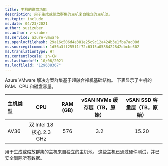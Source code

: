 ```yaml
---
title: 主机的磁盘功能
description: 用于生成或缩放群集的主机来自独立的主机池。
ms.topic: include
ms.date: 04/23/2021
author: suzizuber
ms.author: v-szuber
ms.service: azure-vmware
ms.openlocfilehash: 29a16c506d4e381e25c9c12a424b3e1fba7ad08d
ms.sourcegitcommit: 1d56a3ff255f1f72c6315a0588422842dbcbe502
ms.translationtype: HT
ms.contentlocale: zh-CN
ms.lasthandoff: 10/06/2021
ms.locfileid: "129638367"
---
```

<!-- Used in plan-private-cloud-deployment.md and concepts-private-cloud-clusters.md -->


Azure VMware 解决方案群集基于超融合裸机基础结构。 下表显示了主机的 RAM、CPU 和磁盘容量。

| 主机类型 | CPU   | RAM (GB)  | vSAN NVMe 缓存层（TB，原始）  | vSAN SSD 容量层（TB，原始）  |
| :---      | :---: | :---:     | :---:                           | :---:                             |
| AV36     |  双 Intel 18 核心 2.3 GHz  |     576      |                3.2               |                15.20               |

用于生成或缩放群集的主机来自独立的主机池。 这些主机已通过硬件测试，并已安全删除所有数据。 